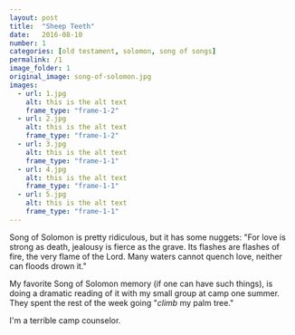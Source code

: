 ```yaml
---
layout: post
title:  "Sheep Teeth"
date:   2016-08-10
number: 1
categories: [old testament, solomon, song of songs]
permalink: /1
image_folder: 1
original_image: song-of-solomon.jpg
images:
  - url: 1.jpg
    alt: this is the alt text
    frame_type: "frame-1-2"
  - url: 2.jpg
    alt: this is the alt text
    frame_type: "frame-1-2"
  - url: 3.jpg
    alt: this is the alt text
    frame_type: "frame-1-1"
  - url: 4.jpg
    alt: this is the alt text
    frame_type: "frame-1-1"
  - url: 5.jpg
    alt: this is the alt text
    frame_type: "frame-1-1"
---
```


Song of Solomon is pretty ridiculous, but it has some nuggets: "For love is strong as death, jealousy is fierce as the grave. Its flashes are flashes of fire, the very flame of the Lord. Many waters cannot quench love, neither can floods drown it."

My favorite Song of Solomon memory (if one can have such things), is doing a dramatic reading of it with my small group at camp one summer. They spent the rest of the week going "*climb* my palm tree."

I'm a terrible camp counselor.
